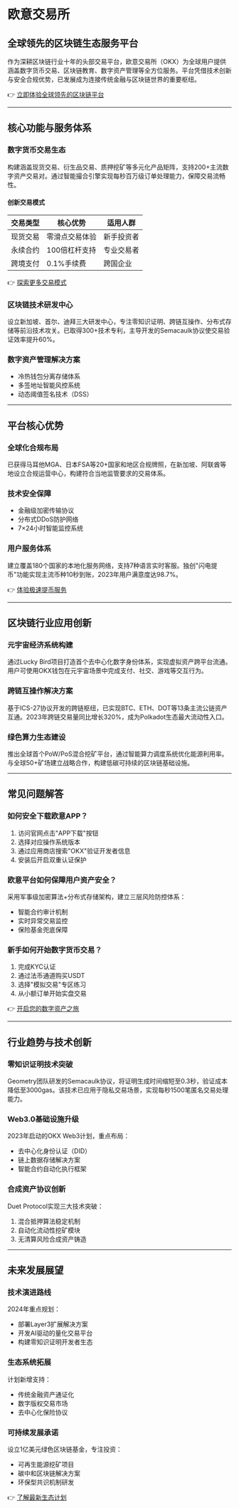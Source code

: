 # 欧意交易所

## 全球领先的区块链生态服务平台

作为深耕区块链行业十年的头部交易平台，欧意交易所（OKX）为全球用户提供涵盖数字货币交易、区块链教育、数字资产管理等全方位服务。平台凭借技术创新与安全合规优势，已发展成为连接传统金融与区块链世界的重要枢纽。

👉 [立即体验全球领先的区块链平台](https://bit.ly/okx_welcome)

---

## 核心功能与服务体系

### 数字货币交易生态
构建涵盖现货交易、衍生品交易、质押挖矿等多元化产品矩阵，支持200+主流数字资产交易对。通过智能撮合引擎实现每秒百万级订单处理能力，保障交易流畅性。

#### 创新交易模式
| 交易类型 | 核心优势 | 适用人群 |
|---------|----------|----------|
| 现货交易 | 零滑点交易体验 | 新手投资者 |
| 永续合约 | 100倍杠杆支持 | 专业交易者 |
| 跨境支付 | 0.1%手续费 | 跨国企业 |

👉 [探索更多交易模式](https://bit.ly/okx_welcome)

### 区块链技术研发中心
设立新加坡、首尔、迪拜三大研发中心，专注零知识证明、跨链互操作、分布式存储等前沿技术攻关。已取得300+技术专利，主导开发的Semacaulk协议使交易验证效率提升60%。

### 数字资产管理解决方案
- 冷热钱包分离存储体系
- 多签地址智能风控系统
- 动态阈值签名技术（DSS）

---

## 平台核心优势

### 全球化合规布局
已获得马耳他MGA、日本FSA等20+国家和地区合规牌照，在新加坡、阿联酋等地设立合规运营中心，构建符合当地监管要求的交易体系。

### 技术安全保障
- 金融级加密传输协议
- 分布式DDoS防护网络
- 7×24小时智能监控系统

### 用户服务体系
建立覆盖180个国家的本地化服务网络，支持7种语言实时客服。独创"闪电提币"功能实现主流币种10秒到账，2023年用户满意度达98.7%。

👉 [体验极速提币服务](https://bit.ly/okx_welcome)

---

## 区块链行业应用创新

### 元宇宙经济系统构建
通过Lucky Bird项目打造首个去中心化数字身份体系，实现虚拟资产跨平台流通。用户可使用OKX钱包在元宇宙场景中完成支付、社交、游戏等交互行为。

### 跨链互操作解决方案
基于ICS-27协议开发的跨链枢纽，已实现BTC、ETH、DOT等13条主流公链资产互通。2023年跨链交易量同比增长320%，成为Polkadot生态最大流动性入口。

### 绿色算力生态建设
推出全球首个PoW/PoS混合挖矿平台，通过智能算力调度系统优化能源利用率。与全球50+矿场建立战略合作，构建低碳可持续的区块链基础设施。

---

## 常见问题解答

### 如何安全下载欧意APP？
1. 访问官网点击"APP下载"按钮
2. 选择对应操作系统版本
3. 通过应用商店搜索"OKX"验证开发者信息
4. 安装后开启双重认证保护

### 欧意平台如何保障用户资产安全？
采用军事级加密算法+分布式存储架构，建立三层风险防控体系：
- 智能合约审计机制
- 实时异常交易监控
- 保险基金兜底保障

### 新手如何开始数字货币交易？
1. 完成KYC认证
2. 通过法币通道购买USDT
3. 选择"模拟交易"专区练习
4. 从小额订单开始实盘交易

👉 [开启您的数字资产之旅](https://bit.ly/okx_welcome)

---

## 行业趋势与技术创新

### 零知识证明技术突破
Geometry团队研发的Semacaulk协议，将证明生成时间缩短至0.3秒，验证成本降低至3000gas。该技术已应用于隐私交易场景，实现每秒1500笔匿名交易处理能力。

### Web3.0基础设施升级
2023年启动的OKX Web3计划，重点布局：
- 去中心化身份认证（DID）
- 链上数据存储解决方案
- 智能合约自动化执行框架

### 合成资产协议创新
Duet Protocol实现三大技术突破：
1. 混合抵押算法稳定机制
2. 自动化流动性挖矿模块
3. 无清算风险合成资产铸造

---

## 未来发展展望

### 技术演进路线
2024年重点规划：
- 部署Layer3扩展解决方案
- 开发AI驱动的量化交易平台
- 构建零知识证明开发者生态

### 生态系统拓展
计划新增支持：
- 传统金融资产通证化
- 数字版权交易市场
- 去中心化保险协议

### 可持续发展承诺
设立1亿美元绿色区块链基金，专注投资：
- 可再生能源挖矿项目
- 碳中和区块链解决方案
- 环保型共识机制研发

👉 [了解最新生态计划](https://bit.ly/okx_welcome)